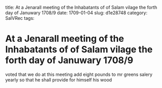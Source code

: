 title: At a Jenarall meeting of the Inhabatants of of Salam vilage the forth day of Januwary 1708/9
date: 1709-01-04
slug: d1e28748
category: SalVRec
tags: 


<div markdown class="doc" id="d1e28748">


# At a Jenarall meeting of the Inhabatants of of Salam vilage the forth day of Januwary 1708/9 

voted that we do at this meeting add eight pounds to mr greens salery yearly so that he shall provide for himself his wood
</div>